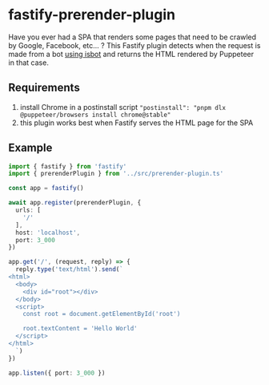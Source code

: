 # fastify-prerender-plugin

Have you ever had a SPA that renders some pages that need to be crawled by Google, Facebook, etc... ?
This Fastify plugin detects when the request is made from a bot [using isbot](https://www.npmjs.com/package/isbot) and returns the HTML rendered by Puppeteer in that case.

## Requirements

1. install Chrome in a postinstall script
   `"postinstall": "pnpm dlx @puppeteer/browsers install chrome@stable"`
2. this plugin works best when Fastify serves the HTML page for the SPA

## Example

```typescript
import { fastify } from 'fastify'
import { prerenderPlugin } from '../src/prerender-plugin.ts'

const app = fastify()

await app.register(prerenderPlugin, {
  urls: [
    '/'
  ],
  host: 'localhost',
  port: 3_000
})

app.get('/', (request, reply) => {
  reply.type('text/html').send(`
<html>
  <body>
    <div id="root"></div>
  </body>
  <script>
    const root = document.getElementById('root')

    root.textContent = 'Hello World'
  </script>
</html>
  `)
})

app.listen({ port: 3_000 })
```